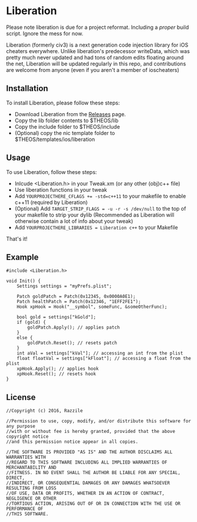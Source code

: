 Liberation
========
Please note liberation is due for a project reformat. Including a *proper* build script. Ignore the mess for now.

Liberation (formerly civ3) is a next generation code injection library for iOS cheaters everywhere.
Unlike liberation's predecessor writeData, which was pretty much never updated and had tons of random edits floating around the net, Liberation will be updated regularly in this repo, and contributions are welcome from anyone (even if you aren't a member of ioscheaters)

## Installation

To install  Liberation, please follow these steps:

* Download Liberation from the [Releases](https://github.com/iOSCheaters/Liberation/releases) page.
* Copy the lib folder contents to $THEOS/lib
* Copy the include folder to $THEOS/include
* (Optional) copy the nic template folder to $THEOS/templates/ios/liberation

## Usage

To use Liberation, follow these steps:

* Inlcude <Liberation.h> in your Tweak.xm (or any other (obj)c++ file)
* Use liberation functions in your tweak
* Add ```YOURPROJECTHERE_CFLAGS += -std=c++11``` to your makefile to enable c++11 (required by Liberation)
* (Optional) Add ```TARGET_STRIP_FLAGS = -u -r -s /dev/null``` to the top of your makefile to strip your dylib (Recommended as Liberation will otherwise contain a lot of info about your tweak)
* Add ```YOURPROJECTHERE_LIBRARIES = Liberation c++``` to your Makefile

That's it!

## Example

```Logos
#include <Liberation.h>

void Init() {
    Settings settings = "myPrefs.plist";

    Patch goldPatch = Patch(0x12345, 0x0000A0E1);
    Patch healthPatch = Patch(0x12346, "1EFF2FE1");
    Hook xpHook = Hook("__symbol", someFunc, &someOtherFunc);

    bool gold = settings["kGold"];
    if (gold) {
        goldPatch.Apply(); // applies patch
    }
    else {
        goldPatch.Reset(); // resets patch
    }
    int aVal = settings["kVal"]; // accessing an int from the plist
    float floatVal = settings["kFloat"]; // accessing a float from the plist
    xpHook.Apply(); // applies hook
    xpHook.Reset(); // resets hook
}
```

## License

```Logos
//Copyright (c) 2016, Razzile

//Permission to use, copy, modify, and/or distribute this software for any purpose
//with or without fee is hereby granted, provided that the above copyright notice
//and this permission notice appear in all copies.

//THE SOFTWARE IS PROVIDED "AS IS" AND THE AUTHOR DISCLAIMS ALL WARRANTIES WITH
//REGARD TO THIS SOFTWARE INCLUDING ALL IMPLIED WARRANTIES OF MERCHANTABILITY AND
//FITNESS. IN NO EVENT SHALL THE AUTHOR BE LIABLE FOR ANY SPECIAL, DIRECT,
//INDIRECT, OR CONSEQUENTIAL DAMAGES OR ANY DAMAGES WHATSOEVER RESULTING FROM LOSS
//OF USE, DATA OR PROFITS, WHETHER IN AN ACTION OF CONTRACT, NEGLIGENCE OR OTHER
//TORTIOUS ACTION, ARISING OUT OF OR IN CONNECTION WITH THE USE OR PERFORMANCE OF
//THIS SOFTWARE.
```
